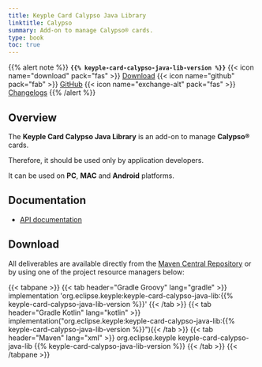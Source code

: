 ```yaml
---
title: Keyple Card Calypso Java Library
linktitle: Calypso
summary: Add-on to manage Calypso® cards.
type: book
toc: true
---
```


{{% alert note %}}
**`{{% keyple-card-calypso-java-lib-version %}}`**
<span class="component-metadata">{{< icon name="download" pack="fas" >}} [Download](#download)</span>
<span class="component-metadata">{{< icon name="github" pack="fab" >}} [GitHub](https://github.com/eclipse/keyple-card-calypso-java-lib/)</span>
<span class="component-metadata">{{< icon name="exchange-alt" pack="fas" >}} [Changelogs](https://github.com/eclipse/keyple-card-calypso-java-lib/releases/)</span>
{{% /alert %}}

## Overview

The **Keyple Card Calypso Java Library** is an add-on to manage **Calypso®** cards.

Therefore, it should be used only by application developers.

It can be used on **PC**, **MAC** and **Android** platforms.

## Documentation

* [API documentation](https://eclipse.github.io/keyple-card-calypso-java-lib)

## Download

All deliverables are available directly from the [Maven Central Repository](https://search.maven.org/search?q=a:keyple-card-calypso-java-lib) or by using one of the project resource managers below:

{{< tabpane >}}
{{< tab header="Gradle Groovy" lang="gradle" >}}
implementation 'org.eclipse.keyple:keyple-card-calypso-java-lib:{{% keyple-card-calypso-java-lib-version %}}'
{{< /tab >}}
{{< tab header="Gradle Kotlin" lang="kotlin" >}}
implementation("org.eclipse.keyple:keyple-card-calypso-java-lib:{{% keyple-card-calypso-java-lib-version %}}"){{< /tab >}}
{{< tab header="Maven" lang="xml" >}}
<dependency>
  <groupId>org.eclipse.keyple</groupId>
  <artifactId>keyple-card-calypso-java-lib</artifactId>
  <version>{{% keyple-card-calypso-java-lib-version %}}</version>
</dependency>
{{< /tab >}}
{{< /tabpane >}}